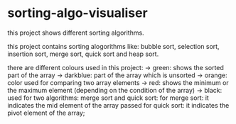 # sorting-algo-visualiser
this project shows different sorting algorithms.


this project contains sorting alogorithms like: bubble sort, selection sort, insertion sort, merge sort, quick sort and heap sort.

there are different colours used in this project:
-> green: shows the sorted part of the array
-> darkblue: part of the array which is unsorted
-> orange: color used for comparing two array elements
-> red: shows the minimum or the maximum element (depending on the condition of the array)
-> black: used for two algorithms: merge sort and quick sort:
          for merge sort: it indicates the mid element of the array passed
          for quick sort: it indicates the pivot element of the array;
